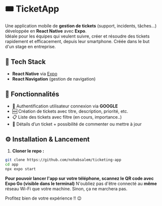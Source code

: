 # 🎟️ TicketApp 

Une application mobile de **gestion de tickets** (support, incidents, tâches…) développée en **React Native** avec **Expo**.  
Idéale pour les équipes qui veulent suivre, créer et résoudre des tickets rapidement et efficacement, depuis leur smartphone.
Créée dans le but d'un stage en entreprise.

## 🚀 Tech Stack

- **React Native** via [Expo](https://expo.dev/)
- **React Navigation** (gestion de navigation)

## 📲 Fonctionnalités

- 🔐 Authentification utilisateur connexion via **__GOOGLE__**
- 🆕 Création de tickets avec titre, description, priorité, etc.
- 📋 Liste des tickets avec filtre (en cours, importance..)
- 📝 Détails d’un ticket + possibilité de commenter ou mettre à jour

## ⚙️ Installation & Lancement

1. **Cloner le repo :**

```bash
git clone https://github.com/nohabsalem/ticketing-app
cd app
npx expo start
```

**Pour pouvoir lancer l'app sur votre téléphone, scannez le QR code __avec Expo Go__ (visible dans le terminal)**
N'oubliez pas d'être connecté au **__même__** réseau Wi-Fi que votre machine.
Sinon, ça ne marchera pas.


Profitez bien de votre expérience !! 😉

